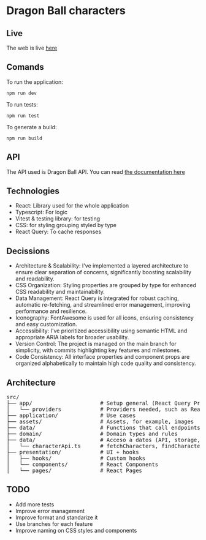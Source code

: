 # Dragon Ball characters

## Live
The web is live [here]()

## Comands
To run the application:
```console
npm run dev
```

To run tests:
```console
npm run test
```

To generate a build:
```console
npm run build
```

## API
The API used is Dragon Ball API. You can read [the documentation here](https://web.dragonball-api.com/documentation)

## Technologies
- React: Library used for the whole application
- Typescript: For logic
- Vitest & testing library: for testing
- CSS: for styling grouping styled by type
- React Query: To cache responses

## Decissions
- Architecture & Scalability: I've implemented a layered architecture to ensure clear separation of concerns, significantly boosting scalability and readability.
- CSS Organization: Styling properties are grouped by type for enhanced CSS readability and maintainability.
- Data Management: React Query is integrated for robust caching, automatic re-fetching, and streamlined error management, improving performance and resilience.
- Iconography: FontAwesome is used for all icons, ensuring consistency and easy customization.
- Accessibility: I've prioritized accessibility using semantic HTML and appropriate ARIA labels for broader usability.
- Version Control: The project is managed on the main branch for simplicity, with commits highlighting key features and milestones.
- Code Consistency: All interface properties and component props are organized alphabetically to maintain high code quality and consistency.

## Architecture
<pre>
src/
├── app/                     # Setup general (React Query Provider, router, etc.)
│   └── providers            # Providers needed, such as React Query Provider
├── application/             # Use cases
├── assets/                  # Assets, for example, images
├── data/                    # Functions that call endpoints
├── domain/                  # Domain types and rules
├── data/                    # Acceso a datos (API, storage, etc.)
│   └── characterApi.ts      # fetchCharacters, findCharacter, etc.
├── presentation/            # UI + hooks
│   ├── hooks/               # Custom hooks
│   └── components/          # React Components
│   └── pages/               # React Pages
</pre>

## TODO

- Add more tests
- Improve error management
- Improve format and standarize it
- Use branches for each feature
- Improve naming on CSS styles and components
